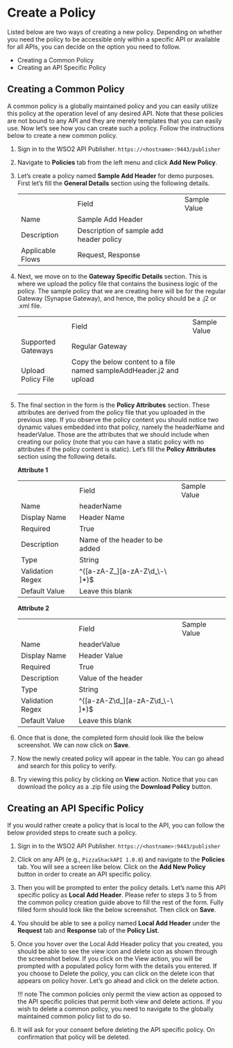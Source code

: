 # Create a Policy

Listed below are two ways of creating a new policy. Depending on whether you need the policy to be accessible only within a specific API or available for all APIs, you can decide on the option you need to follow.

* Creating a Common Policy
* Creating an API Specific Policy

## Creating a Common Policy

A common policy is a globally maintained policy and you can easily utilize this policy at the operation level of any desired API. Note that these policies are not bound to any API and they are merely templates that you can easily use. Now let’s see how you can create such a policy. Follow the instructions below to create a new common policy.

1. Sign in to the WSO2 API Publisher.
    `https://<hostname>:9443/publisher`

2. Navigate to **Policies** tab from the left menu and click **Add New Policy**.

3. Let’s create a policy named **Sample Add Header** for demo purposes. First let’s fill the **General Details** section using the following details.

    <table>
        <th>
            <td>Field</td>
            <td>Sample Value</td>
        </th>
        <tr>
            <td>Name</td>
            <td>Sample Add Header</td>
        </tr>
        <tr>
            <td>Description</td>
            <td>Description of sample add header policy</td>
        </tr>
        <tr>
            <td>Applicable Flows</td>
            <td>Request, Response</td>
        </tr>
    </table>

4. Next, we move on to the **Gateway Specific Details** section. This is where we upload the policy file that contains the business logic of the policy. The sample policy that we are creating here will be for the regular Gateway (Synapse Gateway), and hence, the policy should be a .j2 or .xml file.

    <table>
        <th>
            <td>Field</td>
            <td>Sample Value</td>
        </th>
        <tr>
            <td>Supported Gateways</td>
            <td>Regular Gateway</td>
        </tr>
        <tr>
            <td>Upload Policy File</td>
            <td>Copy the below content to a file named sampleAddHeader.j2 and upload</br>
                </br>
                <code><property action="set" name="{{headerName}}" value="{{headerValue}}" scope="transport" /></code>
            </td>
        </tr>
    </table>

5. The final section in the form is the **Policy Attributes** section. These attributes are derived from the policy file that you uploaded in the previous step. If you observe the policy content you should notice two dynamic values embedded into that policy, namely the headerName and headerValue. Those are the attributes that we should include when creating our policy (note that you can have a static policy with no attributes if the policy content is static). Let’s fill the **Policy Attributes** section using the following details.

    **Attribute 1**
    <table>
        <th>
            <td>Field</td>
            <td>Sample Value</td>
        </th>
        <tr>
            <td>Name</td>
            <td>headerName</td>
        </tr>
        <tr>
            <td>Display Name</td>
            <td>Header Name</td>
        </tr>
        <tr>
            <td>Required</td>
            <td>True</td>
        </tr>
        <tr>
            <td>Description</td>
            <td>Name of the header to be added</td>
        </tr>
        <tr>
            <td>Type</td>
            <td>String</td>
        </tr>
        <tr>
            <td>Validation Regex</td>
            <td>^([a-zA-Z_][a-zA-Z\d_\-\ ]*)$</td>
        </tr>
        <tr>
            <td>Default Value</td>
            <td>Leave this blank</td>
        </tr>
    </table>

    **Attribute 2**
    <table>
        <th>
            <td>Field</td>
            <td>Sample Value</td>
        </th>
        <tr>
            <td>Name</td>
            <td>headerValue</td>
        </tr>
        <tr>
            <td>Display Name</td>
            <td>Header Value</td>
        </tr>
        <tr>
            <td>Required</td>
            <td>True</td>
        </tr>
        <tr>
            <td>Description</td>
            <td>Value of the header</td>
        </tr>
        <tr>
            <td>Type</td>
            <td>String</td>
        </tr>
        <tr>
            <td>Validation Regex</td>
            <td>^([a-zA-Z\d_][a-zA-Z\d_\-\ ]*)$</td>
        </tr>
        <tr>
            <td>Default Value</td>
            <td>Leave this blank</td>
        </tr>
    </table>

6. Once that is done, the completed form should look like the below screenshot. We can now click on **Save**.

7. Now the newly created policy will appear in the table. You can go ahead and search for this policy to verify.

8. Try viewing this policy by clicking on **View** action. Notice that you can download the policy as a .zip file using the **Download Policy** button.

## Creating an API Specific Policy

If you would rather create a policy that is local to the API, you can follow the below provided steps to create such a policy.

1. Sign in to the WSO2 API Publisher.
    `https://<hostname>:9443/publisher`

2. Click on any API (e.g., `PizzaShackAPI 1.0.0`) and navigate to the **Policies** tab. You will see a screen like below. Click on the **Add New Policy** button in order to create an API specific policy.

3. Then you will be prompted to enter the policy details. Let’s name this API specific policy as **Local Add Header**. Please refer to steps 3 to 5 from the common policy creation guide above to fill the rest of the form. Fully filled form should look like the below screenshot. Then click on **Save**.

4. You should be able to see a policy named **Local Add Header** under the **Request** tab and **Response** tab of the **Policy List**.

5. Once you hover over the Local Add Header policy that you created, you should be able to see the view icon and delete icon as shown through the screenshot below. If you click on the View action, you will be prompted with a populated policy form with the details you entered. If you choose to Delete the policy, you can click on the delete icon that appears on policy hover. Let’s go ahead and click on the delete action.

    !!! note 
        The common policies only permit the view action as opposed to the API specific policies that permit both view and delete actions. If you wish to delete a common policy, you need to navigate to the globally maintained common policy list to do so.

6. It will ask for your consent before deleting the API specific policy. On confirmation that policy will be deleted.

